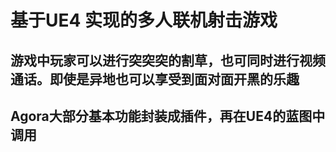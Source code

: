 # 基于UE4 实现的多人联机射击游戏
## 游戏中玩家可以进行突突突的割草，也可同时进行视频通话。即使是异地也可以享受到面对面开黑的乐趣
## Agora大部分基本功能封装成插件，再在UE4的蓝图中调用
